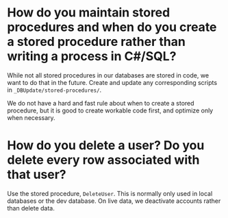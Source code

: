 # How do you maintain stored procedures and when do you create a stored procedure rather than writing a process in C#/SQL?

While not all stored procedures in our databases are stored in code, we want to do that in the future. Create and update any corresponding scripts in `_DBUpdate/stored-procedures/`.

We do not have a hard and fast rule about when to create a stored procedure, but it is good to create workable code first, and optimize only when necessary.

# How do you delete a user? Do you delete every row associated with that user?

Use the stored procedure, `DeleteUser`. This is normally only used in local databases or the dev database. On live data, we deactivate accounts rather than delete data.
